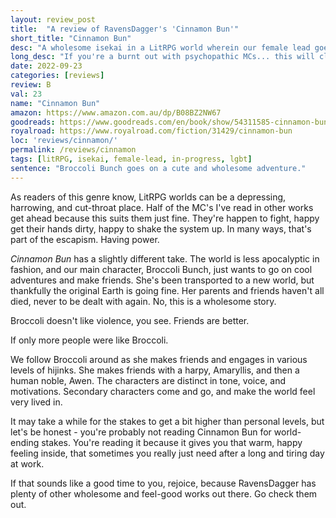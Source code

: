 ```yaml
---
layout: review_post
title:  "A review of RavensDagger's 'Cinnamon Bun'"
short_title: "Cinnamon Bun"
desc: "A wholesome isekai in a LitRPG world wherein our female lead goes on friendship-making adventures."
long_desc: "If you're a burnt out with psychopathic MCs... this will cleanse your palette. Light-hearted, wholesome, incredibly cute, Broccoli Bunch is a joy to read about."
date: 2022-09-23
categories: [reviews]
review: B
val: 23
name: "Cinnamon Bun"
amazon: https://www.amazon.com.au/dp/B08BZ2NW67
goodreads: https://www.goodreads.com/en/book/show/54311585-cinnamon-bun
royalroad: https://www.royalroad.com/fiction/31429/cinnamon-bun
loc: 'reviews/cinnamon/'
permalink: /reviews/cinnamon
tags: [litRPG, isekai, female-lead, in-progress, lgbt]
sentence: "Broccoli Bunch goes on a cute and wholesome adventure."
---
```


As readers of this genre know, LitRPG worlds can be a depressing, harrowing, and cut-throat place. Half of the MC's I've read in other works get ahead because this suits them just fine. They're happen to fight, happy get their hands dirty, happy to shake the system up. In many ways, that's part of the escapism. Having power. 

*Cinnamon Bun* has a slightly different take. The world is less apocalyptic in fashion, and our main character, Broccoli Bunch, just wants to go on cool adventures and make friends. She's been transported to a new world, but thankfully the original Earth is going fine. Her parents and friends haven't all died, never to be dealt with again. No, this is a wholesome story.

Broccoli doesn't like violence, you see. Friends are better.

If only more people were like Broccoli. 

We follow Broccoli around as she makes friends and engages in various levels of hijinks. She makes friends with a harpy, Amaryllis, and then a human noble, Awen. The characters are distinct in tone, voice, and motivations. Secondary characters come and go, and make the world feel very lived in. 

It may take a while for the stakes to get a bit higher than personal levels, but let's be honest - you're probably not reading Cinnamon Bun for world-ending stakes. You're reading it because it gives you that warm, happy feeling inside, that sometimes you really just need after a long and tiring day at work. 

If that sounds like a good time to you, rejoice, because RavensDagger has plenty of other wholesome and feel-good works out there. Go check them out.